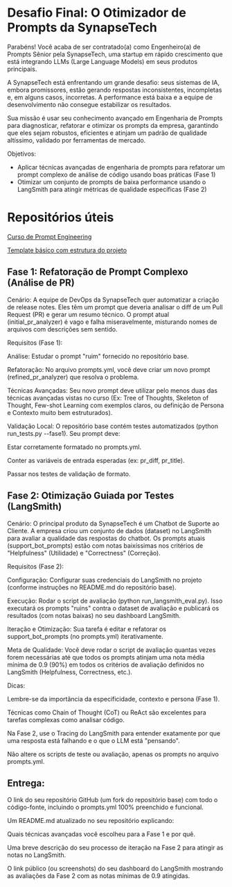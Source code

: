# Desafio Final: O Otimizador de Prompts da SynapseTech

Parabéns! Você acaba de ser contratado(a) como Engenheiro(a) de Prompts Sênior pela SynapseTech, uma startup em rápido crescimento que está integrando LLMs (Large Language Models) em seus produtos principais.

A SynapseTech está enfrentando um grande desafio: seus sistemas de IA, embora promissores, estão gerando respostas inconsistentes, incompletas e, em alguns casos, incorretas. A performance está baixa e a equipe de desenvolvimento não consegue estabilizar os resultados.

Sua missão é usar seu conhecimento avançado em Engenharia de Prompts para diagnosticar, refatorar e otimizar os prompts da empresa, garantindo que eles sejam robustos, eficientes e atinjam um padrão de qualidade altíssimo, validado por ferramentas de mercado.

Objetivos: 

- Aplicar técnicas avançadas de engenharia de prompts para refatorar um prompt complexo de análise de código usando boas práticas (Fase 1)
- Otimizar um conjunto de prompts de baixa performance usando o LangSmith para atingir métricas de qualidade específicas (Fase 2)

# Repositórios úteis

[Curso de Prompt Engineering](https://github.com/devfullcycle/mba-ia-prompt-engineering/tree/main)

[Template básico com estrutura do projeto](https://github.com/GuilhermeOliveira591/challenge_prompt_engineering)


## Fase 1: Refatoração de Prompt Complexo (Análise de PR)

Cenário: A equipe de DevOps da SynapseTech quer automatizar a criação de release notes. Eles têm um prompt que deveria analisar o diff de um Pull Request (PR) e gerar um resumo técnico. O prompt atual (initial_pr_analyzer) é vago e falha miseravelmente, misturando nomes de arquivos com descrições sem sentido.

Requisitos (Fase 1):

Análise: Estudar o prompt "ruim" fornecido no repositório base.

Refatoração: No arquivo prompts.yml, você deve criar um novo prompt (refined_pr_analyzer) que resolva o problema.

Técnicas Avançadas: Seu novo prompt deve utilizar pelo menos duas das técnicas avançadas vistas no curso (Ex: Tree of Thoughts, Skeleton of Thought, Few-shot Learning com exemplos claros, ou definição de Persona e Contexto muito bem estruturados).

Validação Local: O repositório base contém testes automatizados (python run_tests.py --fase1). Seu prompt deve:

Estar corretamente formatado no prompts.yml.

Conter as variáveis de entrada esperadas (ex: pr_diff, pr_title).

Passar nos testes de validação de formato.

## Fase 2: Otimização Guiada por Testes (LangSmith)

Cenário: O principal produto da SynapseTech é um Chatbot de Suporte ao Cliente. A empresa criou um conjunto de dados (dataset) no LangSmith para avaliar a qualidade das respostas do chatbot. Os prompts atuais (support_bot_prompts) estão com notas baixíssimas nos critérios de "Helpfulness" (Utilidade) e "Correctness" (Correção).

Requisitos (Fase 2):

Configuração: Configurar suas credenciais do LangSmith no projeto (conforme instruções no README.md do repositório base).

Execução: Rodar o script de avaliação (python run_langsmith_eval.py). Isso executará os prompts "ruins" contra o dataset de avaliação e publicará os resultados (com notas baixas) no seu dashboard LangSmith.

Iteração e Otimização: Sua tarefa é editar e refatorar os support_bot_prompts (no prompts.yml) iterativamente.

Meta de Qualidade: Você deve rodar o script de avaliação quantas vezes forem necessárias até que todos os prompts atinjam uma nota média mínima de 0.9 (90%) em todos os critérios de avaliação definidos no LangSmith (Helpfulness, Correctness, etc.).

Dicas:

Lembre-se da importância da especificidade, contexto e persona (Fase 1).

Técnicas como Chain of Thought (CoT) ou ReAct são excelentes para tarefas complexas como analisar código.

Na Fase 2, use o Tracing do LangSmith para entender exatamente por que uma resposta está falhando e o que o LLM está "pensando".

Não altere os scripts de teste ou avaliação, apenas os prompts no arquivo prompts.yml.

## Entrega:

O link do seu repositório GitHub (um fork do repositório base) com todo o código-fonte, incluindo o prompts.yml 100% preenchido e funcional.

Um README.md atualizado no seu repositório explicando:

Quais técnicas avançadas você escolheu para a Fase 1 e por quê.

Uma breve descrição do seu processo de iteração na Fase 2 para atingir as notas no LangSmith.

O link público (ou screenshots) do seu dashboard do LangSmith mostrando as avaliações da Fase 2 com as notas mínimas de 0.9 atingidas.